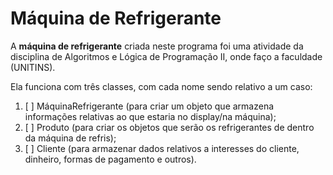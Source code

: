 # Máquina de Refrigerante

A **máquina de refrigerante** criada neste programa foi uma atividade da disciplina de Algoritmos e Lógica de Programação II, onde faço a faculdade (UNITINS).

Ela funciona com três classes, com cada nome sendo relativo a um caso:
1. [ ] MáquinaRefrigerante (para criar um objeto que armazena informações relativas ao que estaria no display/na máquina);
2. [ ] Produto (para criar os objetos que serão os refrigerantes de dentro da máquina de refris);
3. [ ] Cliente (para armazenar dados relativos a interesses do cliente, dinheiro, formas de pagamento e outros).
